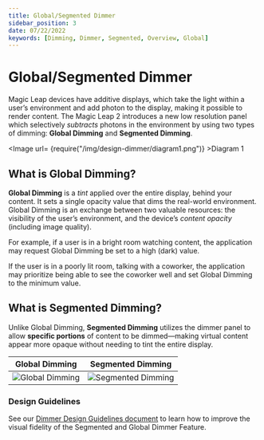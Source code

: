 ```yaml
---
title: Global/Segmented Dimmer
sidebar_position: 3
date: 07/22/2022
keywords: [Dimming, Dimmer, Segmented, Overview, Global]
---
```


#  Global/Segmented Dimmer

Magic Leap devices have additive displays, which take the light within a user’s environment and add photon to the display, making it possible to render content. The Magic Leap 2 introduces a new low resolution panel which selectively *subtracts* photons in the environment by using two types of dimming: **Global Dimming** and **Segmented Dimming**.  

<Image url= {require("/img/design-dimmer/diagram1.png")} >Diagram 1</Image>

## What is Global Dimming?

**Global Dimming** is a *tint* applied over the entire display, behind your content. It sets a single opacity value that dims the real-world environment. Global Dimming is an exchange between two valuable resources: the visibility of the user’s environment, and the device’s *content opacity* (including image quality).

For example, if a user is in a bright room watching content, the application may request Global Dimming be set to a high (dark) value.

If the user is in a poorly lit room, talking with a coworker, the application may prioritize being able to see the coworker well and set Global Dimming to the minimum value.

## What is Segmented Dimming?

Unlike Global Dimming, **Segmented Dimming** utilizes the dimmer panel to allow **specific portions** of content to be dimmed—making virtual content appear more opaque without needing to tint the entire display.

| Global Dimming | Segmented Dimming |
| ----------- | ----------- |
| ![Global Dimming](/img/design-dimmer/global_dimming.gif)    | ![Segmented Dimming](/img/design-dimmer/segmented_dimming.gif)       |


### Design Guidelines

See our [Dimmer Design Guidelines document](/versioned_docs/version-14-Jun-2023/versioned_docs/version-14-Jun-2023/guides/features/dimmer-feature/dimmer-design-guidelines.md) to learn how to improve the visual fidelity of the Segmented and Global Dimmer Feature.
